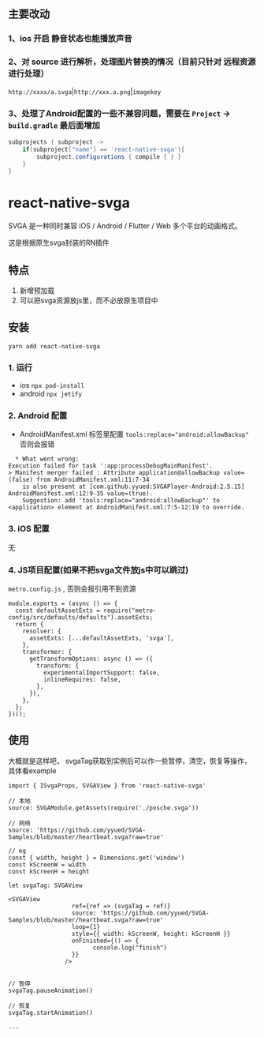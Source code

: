 ## 主要改动

### 1、ios 开启 静音状态也能播放声音

### 2、对 source 进行解析，处理图片替换的情况（目前只针对 远程资源 进行处理）

`http://xxxx/a.svga`|`http://xxx.a.png`|`imagekey`

### 3、处理了Android配置的一些不兼容问题，需要在 `Project` -> `build.gradle` 最后面增加
```gradle
subprojects { subproject ->
    if(subproject["name"] == 'react-native-svga'){
        subproject.configurations { compile { } }
    }
}
```

# react-native-svga

SVGA 是一种同时兼容 iOS / Android / Flutter / Web 多个平台的动画格式。

这是根据原生svga封装的RN插件
## 特点
1. 新增预加载
2. 可以把svga资源放js里，而不必放原生项目中


## 安装
`yarn add react-native-svga`

### 1. 运行
- ios `npx pod-install` 
- android `npx jetify`


### 2. Android 配置
- AndroidManifest.xml    <application>标签里配置 `tools:replace="android:allowBackup"`
  否则会报错
```
  * What went wrong:
Execution failed for task ':app:processDebugMainManifest'.
> Manifest merger failed : Attribute application@allowBackup value=(false) from AndroidManifest.xml:11:7-34
  	is also present at [com.github.yyued:SVGAPlayer-Android:2.5.15] AndroidManifest.xml:12:9-35 value=(true).
  	Suggestion: add 'tools:replace="android:allowBackup"' to <application> element at AndroidManifest.xml:7:5-12:19 to override.
```
### 3. iOS 配置
无

### 4. JS项目配置(如果不把svga文件放js中可以跳过)
`metro.config.js` , 否则会报引用不到资源
```
module.exports = (async () => {
  const defaultAssetExts = require("metro-config/src/defaults/defaults").assetExts;
  return {
    resolver: {
      assetExts: [...defaultAssetExts, 'svga'],
    },
    transformer: {
      getTransformOptions: async () => ({
        transform: {
          experimentalImportSupport: false,
          inlineRequires: false,
        },
      }),
    },
  };
})();
```


## 使用
大概就是这样吧， svgaTag获取到实例后可以作一些暂停，清空，恢复等操作，具体看example

```
import { ISvgaProps, SVGAView } from 'react-native-svga'

// 本地
source: SVGAModule.getAssets(require('./posche.svga'))

// 网络
source: 'https://github.com/yyued/SVGA-Samples/blob/master/heartbeat.svga?raw=true'

// eg
const { width, height } = Dimensions.get('window')
const kScreenW = width
const kScreenH = height

let svgaTag: SVGAView

<SVGAView
                  ref={ref => (svgaTag = ref)}
                  source: 'https://github.com/yyued/SVGA-Samples/blob/master/heartbeat.svga?raw=true'
                  loop={1}
                  style={{ width: kScreenW, height: kScreenH }}
                  onFinished={() => {
                        console.log("finish")
                  }}
                />


// 暂停
svgaTag.pauseAnimation()

// 恢复
svgaTag.startAnimation()

...
```
